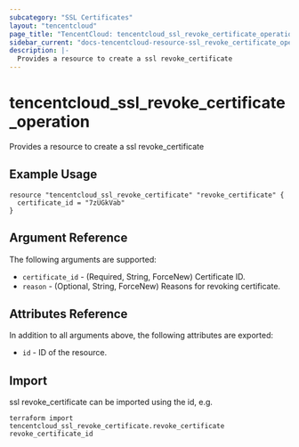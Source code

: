 ```yaml
---
subcategory: "SSL Certificates"
layout: "tencentcloud"
page_title: "TencentCloud: tencentcloud_ssl_revoke_certificate_operation"
sidebar_current: "docs-tencentcloud-resource-ssl_revoke_certificate_operation"
description: |-
  Provides a resource to create a ssl revoke_certificate
---
```


# tencentcloud_ssl_revoke_certificate_operation

Provides a resource to create a ssl revoke_certificate

## Example Usage

```hcl
resource "tencentcloud_ssl_revoke_certificate" "revoke_certificate" {
  certificate_id = "7zUGkVab"
}
```

## Argument Reference

The following arguments are supported:

* `certificate_id` - (Required, String, ForceNew) Certificate ID.
* `reason` - (Optional, String, ForceNew) Reasons for revoking certificate.

## Attributes Reference

In addition to all arguments above, the following attributes are exported:

* `id` - ID of the resource.



## Import

ssl revoke_certificate can be imported using the id, e.g.

```
terraform import tencentcloud_ssl_revoke_certificate.revoke_certificate revoke_certificate_id
```

